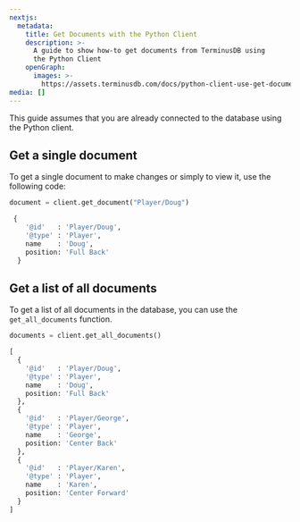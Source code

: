 ```yaml
---
nextjs:
  metadata:
    title: Get Documents with the Python Client
    description: >-
      A guide to show how-to get documents from TerminusDB using
      the Python Client
    openGraph:
      images: >-
        https://assets.terminusdb.com/docs/python-client-use-get-documents.png
media: []
---
```


This guide assumes that you are already connected to the database using the Python client.

## Get a single document

To get a single document to make changes or simply to view it, use the following code:

```python
document = client.get_document("Player/Doug")
```

```python
 {
    '@id'   : 'Player/Doug',
    '@type' : 'Player',
    name    : 'Doug',
    position: 'Full Back'
  }
```

## Get a list of all documents

To get a list of all documents in the database, you can use the `get_all_documents` function.

```python
documents = client.get_all_documents()
```

```python
[
  {
    '@id'   : 'Player/Doug',
    '@type' : 'Player',
    name    : 'Doug',
    position: 'Full Back'
  },
  {
    '@id'   : 'Player/George',
    '@type' : 'Player',
    name    : 'George',
    position: 'Center Back'
  },
  {
    '@id'   : 'Player/Karen',
    '@type' : 'Player',
    name    : 'Karen',
    position: 'Center Forward'
  }
]
```